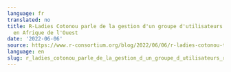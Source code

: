 ```yaml
---
language: fr
translated: no
title: R-Ladies Cotonou parle de la gestion d'un groupe d'utilisateurs R au Bénin,
  en Afrique de l'Ouest
date: '2022-06-06'
source: https://www.r-consortium.org/blog/2022/06/06/r-ladies-cotonou-talks-about-running-a-group-in-a-developing-country
language: en
slug: r_ladies_cotonou_parle_de_la_gestion_d_un_groupe_d_utilisateurs_r_au_bénin_en_afrique_de_l_ouest
---
```




